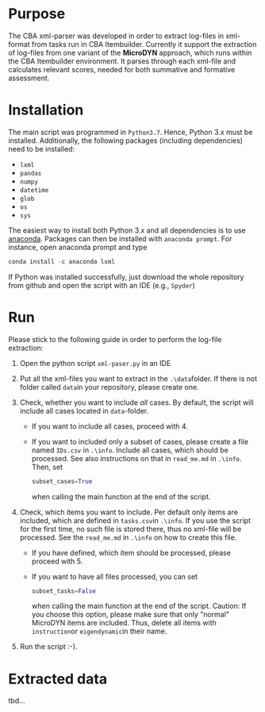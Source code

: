 # Purpose
The CBA xml-parser was developed in order to extract log-files in xml-format from tasks run in CBA Itembuilder. Currently it support the extraction of log-files from one variant of the **MicroDYN** approach, which runs within the CBA Itembuilder environment. It parses through each xml-file and calculates relevant scores, needed for both summative and formative assessment.

# Installation

The main script was programmed in `Python3.7`. Hence, Python 3.x must be installed. Additionally, the following packages (including dependencies) need to be installed:

* `lxml`
* `pandas`
* `numpy`
* `datetime`
* `glob`
* `os`
* `sys`

The easiest way to install both Python 3.x and all dependencies is to use [anaconda](https://www.anaconda.com/products/individual). Packages can then be installed with `anaconda prompt`. For instance, open anaconda prompt and type

```python
conda install -c anaconda lxml
```

If Python was installed successfully, just download the whole repository from github and open the script with an IDE (e.g., `Spyder`)

# Run

Please stick to the following guide in order to perform the log-file extraction:

1. Open the python script `xml-paser.py` in an IDE

2. Put all the xml-files you want to extract in the `.\data`folder. If there is not folder called `data`in your repository, please create one.

3. Check, whether you want to include *all* cases. By default, the script will include all cases located in `data`-folder. 
   - If you want to include all cases, proceed with 4.
   
   - If you want to included only a subset of cases, please create a file named `IDs.csv` in `.\info`. Include all cases, which should be processed. See also instructions on that in `read_me.md` in `.\info`. Then, set 
   
     ```python
     subset_cases=True
     ```
   
     when calling the main function at the end of the script.

4. Check, which items you want to include. Per default only items are included, which are defined in `tasks.csv`in `.\info`. If you use the script for the first time, no such file is stored there, thus no xml-file will be processed. See the `read_me.md` in `.\info` on how to create this file. 

   - If you have defined, which item should be processed, please proceed with 5.

   - If you want to have all files processed, you can set

     ```python
     subset_tasks=False
     ```

     when calling the main function at the end of the script. Caution: If you choose this option, please make sure that only "normal" MicroDYN items are included. Thus, delete all items with `instruction`or `eigendynamic`in their name.

5. Run the script :-). 

# Extracted data

tbd...

